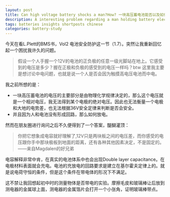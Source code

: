 ```yaml
---
layout: post
title: Can high voltage battery shocks a man?How? 一块高压蓄电池能否以及如何让人中电?
description: A interesting problem regarding a man holding battery electrode and standing on the ground.一个关于高压蓄电池如何让人中电的有趣问题。
tags: batteries insights shortposts chinese
categories: battery-study
---
```


今天在看L.Plett的BMS书，Vol2 电池安全防护这一节（1.7）。突然让我重新回忆起一个困扰我许久的问题。

>假设一个人手握一个12V的电池的正负极的任意一级光脚站在地上。它感受到的电压是多少？握在正极和负极的感受到的电压一样吗？btw 这里我主要是想讨论中电问题，也就是说一个人是否会因为触摸高电压电池而中电。  

我之前所想的是：  

* 一块高压蓄电池的电压的主要部分是由物理化学规律决定的，那么这个电压就是一个相对电压，我无法得到某个电极的绝对电压。因此也无法衡量一个电极和大地的电势差，也无法根据36V安全定律来判断是否会安全。  
* 并且因为人和电池没有形成回路，那么如何放电。  

然而在朋友圈进行询问之后不久便得到了一个答案，醍醐灌顶：

>你把它想象成电容就好理解了,12V只是两块板之间的电压差，而你感受的电压跟你手中那块极板到地面的距离，还有各种其他因素决定，不是固定的。  
>——来自Magdalen的好兄弟  

电容解释非常中肯，在真实的电池体系中也会出现Double layer capacitance。在电极材料表面就会充电。电池的充放电的回路要求是建立在基尔霍夫定律上的。就是说电荷守恒的条件，但是这个条件在带电体的形况下不满足。  

这不禁让我回想起初中时的测量物体是否带电的实验。摩擦毛皮和玻璃棒让后放到测电器的金属球上面，测电器的金属箔片会打开一个小张角，证明玻璃棒带点。  
